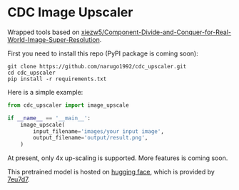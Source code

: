 # CDC Image Upscaler

Wrapped tools based
on [xiezw5/Component-Divide-and-Conquer-for-Real-World-Image-Super-Resolution](https://github.com/xiezw5/Component-Divide-and-Conquer-for-Real-World-Image-Super-Resolution).

First you need to install this repo (PyPI package is coming soon):

```shell
git clone https://github.com/narugo1992/cdc_upscaler.git
cd cdc_upscaler
pip install -r requirements.txt
```

Here is a simple example:

```python
from cdc_upscaler import image_upscale

if __name__ == '__main__':
    image_upscale(
        input_filename='images/your input image',
        output_filename='output/result.png',
    )

```

At present, only 4x up-scaling is supported. More features is coming soon.

This pretrained model is hosted on [hugging face](https://huggingface.co/narugo/cdc_pretrianed_model), which is provided
by [7eu7d7](https://github.com/7eu7d7).


